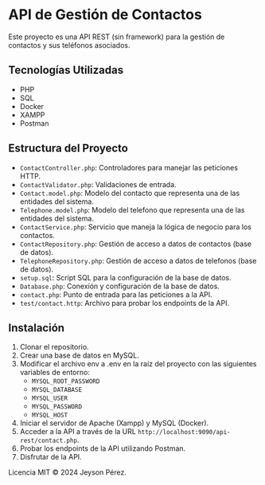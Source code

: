 # API de Gestión de Contactos

Este proyecto es una API REST (sin framework) para la gestión de contactos y sus teléfonos asociados.

## Tecnologías Utilizadas

- PHP
- SQL
- Docker
- XAMPP
- Postman

## Estructura del Proyecto

- `ContactController.php`: Controladores para manejar las peticiones HTTP.
- `ContactValidator.php`: Validaciones de entrada.
- `Contact.model.php`: Modelo del contacto que representa una de las entidades del sistema.
- `Telephone.model.php`: Modelo del telefono que representa una de las entidades del sistema.
- `ContactService.php`: Servicio que maneja la lógica de negocio para los contactos.
- `ContactRepository.php`: Gestión de acceso a datos de contactos (base de datos).
- `TelephoneRepository.php`: Gestión de acceso a datos de telefonos (base de datos).
- `setup.sql`: Script SQL para la configuración de la base de datos.
- `Database.php`: Conexión y configuración de la base de datos.
- `contact.php`: Punto de entrada para las peticiones a la API.
- `test/contact.http`: Archivo para probar los endpoints de la API.

## Instalación

1. Clonar el repositorio.
2. Crear una base de datos en MySQL.
3. Modificar el archivo env a .env en la raíz del proyecto con las siguientes variables de entorno:
    - `MYSQL_ROOT_PASSWORD`
    - `MYSQL_DATABASE`
    - `MYSQL_USER`
    - `MYSQL_PASSWORD`
    - `MYSQL_HOST`
5. Iniciar el servidor de Apache (Xampp) y MySQL (Docker).
6. Acceder a la API a través de la URL `http://localhost:9090/api-rest/contact.php`.
7. Probar los endpoints de la API utilizando Postman.
8. Disfrutar de la API.

Licencia MIT © 2024 Jeyson Pérez.
